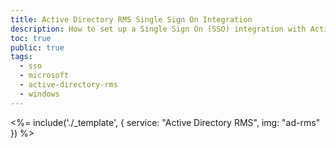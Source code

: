 ```yaml
---
title: Active Directory RMS Single Sign On Integration
description: How to set up a Single Sign On (SSO) integration with Active Directory RMS and Auth0.
toc: true
public: true
tags:
  - sso
  - microsoft
  - active-directory-rms
  - windows
---
```


<%= include('./_template', {
  service: "Active Directory RMS",
  img: "ad-rms"
}) %>
